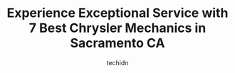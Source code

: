 ---
layout: ampstory
image: https://images.unsplash.com/photo-1580881647059-923632b8fd75?ixlib=rb-4.0.3&ixid=MnwxMjA3fDB8MHxwaG90by1wYWdlfHx8fGVufDB8fHx8&auto=format&fit=crop&w=640&h=853&q=80
author: techidn
featured: false
description: Discover the 7 best Chrysler Mechanic in Sacramento CA, USA and ensure your vehicle receives the highest quality of care. These trusted professionals are known for their skill, knowledge, an
title: Experience Exceptional Service with 7 Best Chrysler Mechanics in Sacramento CA
cover:
   title: Experience Exceptional Service with 7 Best Chrysler Mechanics in Sacramento CA
   subtitle: Rickpate
   background: https://images.unsplash.com/photo-1580881647059-923632b8fd75?ixlib=rb-4.0.3&ixid=MnwxMjA3fDB8MHxwaG90by1wYWdlfHx8fGVufDB8fHx8&auto=format&fit=crop&w=640&h=853&q=80

pages: 
 - layout: thirds
   top: <h1>#1 University Automotive</h1>
   bottom: "<p>This place is awesome. I tow all their customers vehicles in for them and have known them for over 6 years. They do amazing and honest work. HIGHLY RECOMMENDED</p>"
   background: https://www.knot35.com/toplist/wp-content/uploads/2023/06/best-chrysler-mechanic-1-in-sacramento-ca-1685835144.jpeg
   backgroundblur: true
 - layout: thirds
   top: <h1>#2 Made in America / Made in Japan Sacramento Automotive Repair</h1>
   bottom: "<p>2609 Fulton Ave, Sacramento, CA 95821, United States</p>"
   background: https://www.knot35.com/toplist/wp-content/uploads/2023/06/best-chrysler-mechanic-2-in-sacramento-ca-1685835145.jpeg
   cta:
      link: https://www.knot35.com/toplist/experience-exceptional-service-with-7-best-chrysler-mechanics-in-sacramento-ca/
      text: Experience Exceptional Service with 7 Best Chrysler Mechanics in Sacramento CA
 - layout: thirds
   top: <h1>#3 Precision Automotive Service</h1>
   bottom: "<p>2850 47th Ave, Sacramento, CA 95822, United States</p>"
   background: https://www.knot35.com/toplist/wp-content/uploads/2023/06/best-chrysler-mechanic-3-in-sacramento-ca-1685835145.jpeg
   cta:
      link: https://www.knot35.com/toplist/experience-exceptional-service-with-7-best-chrysler-mechanics-in-sacramento-ca/
      text: Experience Exceptional Service with 7 Best Chrysler Mechanics in Sacramento CA
 - layout: thirds
   top: <h1>#4 Prestige Auto Works</h1>
   bottom: "<p>33 Massie Ct, Sacramento, CA 95823, United States</p>"
   background: https://images.unsplash.com/photo-1488554378835-f7acf46e6c98?ixlib=rb-4.0.3&ixid=MnwxMjA3fDB8MHxwaG90by1wYWdlfHx8fGVufDB8fHx8&auto=format&fit=crop&w=640&h=853&q=80
   cta:
      link: https://www.knot35.com/toplist/experience-exceptional-service-with-7-best-chrysler-mechanics-in-sacramento-ca/
      text: Experience Exceptional Service with 7 Best Chrysler Mechanics in Sacramento CA
 - layout: thirds
   top: <h1>#5 Franks Automotive</h1>
   bottom: "<p>5220 Folsom Blvd, Sacramento, CA 95819, United States</p>"
   background: https://images.unsplash.com/photo-1531169509526-f8f1fdaa4a67?ixlib=rb-4.0.3&ixid=MnwxMjA3fDB8MHxwaG90by1wYWdlfHx8fGVufDB8fHx8&auto=format&fit=crop&w=640&h=853&q=80
   cta:
      link: https://www.knot35.com/toplist/experience-exceptional-service-with-7-best-chrysler-mechanics-in-sacramento-ca/
      text: Experience Exceptional Service with 7 Best Chrysler Mechanics in Sacramento CA
 - layout: thirds
   top: <h1>#6 Black Rock Automotive</h1>
   bottom: "<p>1313 C St, Sacramento, CA 95814, United States</p>"
   background: https://images.unsplash.com/photo-1608411404720-c8f0417bcdba?ixlib=rb-4.0.3&ixid=MnwxMjA3fDB8MHxwaG90by1wYWdlfHx8fGVufDB8fHx8&auto=format&fit=crop&w=640&h=853&q=80
   cta:
      link: https://www.knot35.com/toplist/experience-exceptional-service-with-7-best-chrysler-mechanics-in-sacramento-ca/
      text: Experience Exceptional Service with 7 Best Chrysler Mechanics in Sacramento CA
 - layout: thirds
   top: <h1>#7 Ellios German Auto, Inc</h1>
   bottom: "<p>3928 Franklin Blvd, Sacramento, CA 95820, United States</p>"
   background: https://images.unsplash.com/photo-1527066579998-dbbae57f45ce?ixlib=rb-4.0.3&ixid=MnwxMjA3fDB8MHxwaG90by1wYWdlfHx8fGVufDB8fHx8&auto=format&fit=crop&w=640&h=853&q=80
   cta:
      link: https://www.knot35.com/toplist/experience-exceptional-service-with-7-best-chrysler-mechanics-in-sacramento-ca/
      text: Experience Exceptional Service with 7 Best Chrysler Mechanics in Sacramento CA
 - layout: thirds
   middle: Continue reading...
   background: https://images.unsplash.com/photo-1549241520-425e3dfc01cb?ixlib=rb-4.0.3&ixid=MnwxMjA3fDB8MHxwaG90by1wYWdlfHx8fGVufDB8fHx8&auto=format&fit=crop&w=640&h=853&q=80
   cta:
      link: https://www.knot35.com/toplist/experience-exceptional-service-with-7-best-chrysler-mechanics-in-sacramento-ca/
      text: Experience Exceptional Service with 7 Best Chrysler Mechanics in Sacramento CA
      
---